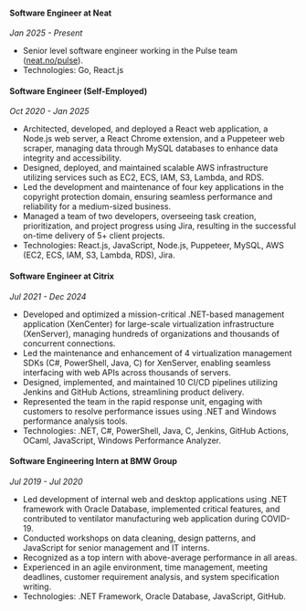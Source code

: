 #### Software Engineer at Neat

_*Jan 2025 - Present*_

- Senior level software engineer working in the Pulse team ([neat.no/pulse](https://neat.no/pulse)).
- Technologies: Go, React.js

#### Software Engineer (Self-Employed)

_*Oct 2020 - Jan 2025*_

- Architected, developed, and deployed a React web application, a Node.js web server, a React Chrome extension, and a Puppeteer web scraper, managing data through MySQL databases to enhance data integrity and accessibility.
- Designed, deployed, and maintained scalable AWS infrastructure utilizing services such as EC2, ECS, IAM, S3, Lambda, and RDS.
- Led the development and maintenance of four key applications in the copyright protection domain, ensuring seamless performance and reliability for a medium-sized business.
- Managed a team of two developers, overseeing task creation, prioritization, and project progress using Jira, resulting in the successful on-time delivery of 5+ client projects.
- Technologies: React.js, JavaScript, Node.js, Puppeteer, MySQL, AWS (EC2, ECS, IAM, S3, Lambda, RDS), Jira.

#### Software Engineer at Citrix

_*Jul 2021 - Dec 2024*_

- Developed and optimized a mission-critical .NET-based management application (XenCenter) for large-scale virtualization infrastructure (XenServer), managing hundreds of organizations and thousands of concurrent connections.
- Led the maintenance and enhancement of 4 virtualization management SDKs (C#, PowerShell, Java, C) for XenServer, enabling seamless interfacing with web APIs across thousands of servers.
- Designed, implemented, and maintained 10 CI/CD pipelines utilizing Jenkins and GitHub Actions, streamlining product delivery.
- Represented the team in the rapid response unit, engaging with customers to resolve performance issues using .NET and Windows performance analysis tools.
- Technologies: .NET, C#, PowerShell, Java, C, Jenkins, GitHub Actions, OCaml, JavaScript, Windows Performance Analyzer.

#### Software Engineering Intern at BMW Group

_*Jul 2019 - Jul 2020*_

- Led development of internal web and desktop applications using .NET framework with Oracle Database, implemented critical features, and contributed to ventilator manufacturing web application during COVID-19.
- Conducted workshops on data cleaning, design patterns, and JavaScript for senior management and IT interns.
- Recognized as a top intern with above-average performance in all areas.
- Experienced in an agile environment, time management, meeting deadlines, customer requirement analysis, and system specification writing.
- Technologies: .NET Framework, Oracle Database, JavaScript, GitHub.
